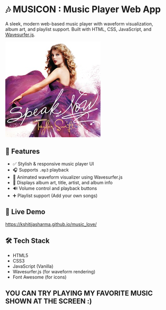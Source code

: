# 🎶 MUSICON : Music Player Web App

A sleek, modern web-based music player with waveform visualization, album art, and playlist support. Built with HTML, CSS, JavaScript, and [Wavesurfer.js](https://wavesurfer-js.org/).

![screenshot](assets/taylor_.jpg)

## 🌟 Features
- ✅ Stylish & responsive music player UI
- 🎧 Supports `.mp3` playback
- 🌊 Animated waveform visualizer using Wavesurfer.js
- 🎵 Displays album art, title, artist, and album info
- 🔊 Volume control and playback buttons
- ➕ Playlist support (Add your own songs)

## 🚀 Live Demo
https://kshitijasharma.github.io/music_love/

## 🛠️ Tech Stack
- HTML5
- CSS3
- JavaScript (Vanilla)
- Wavesurfer.js (for waveform rendering)
- Font Awesome (for icons)

## YOU CAN TRY PLAYING MY FAVORITE MUSIC SHOWN AT THE SCREEN :)

